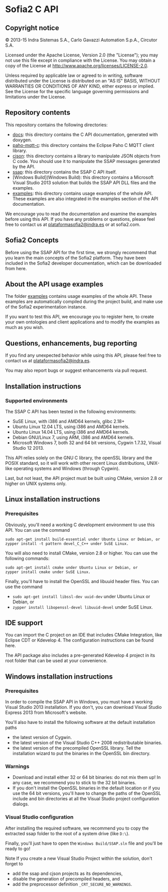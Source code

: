# Sofia2 C API

## Copyright notice

© 2013-15 Indra Sistemas S.A., Carlo Gavazzi Automation S.p.A., Circutor S.A.

Licensed under the Apache License, Version 2.0 (the "License"); you may not use this file except in compliance with the License. You may obtain a copy of the License at http://www.apache.org/licenses/LICENSE-2.0.

Unless required by applicable law or agreed to in writing, software distributed under the License is distributed on an "AS IS" BASIS, WITHOUT WARRANTIES OR CONDITIONS OF ANY KIND, either express or implied. See the License for the specific language governing permissions and limitations under the License.

## Repository contents

This repository contains the following directories:

* [docs](docs): this directory contains the C API documentation, generated with doxygen.
* [paho-mqtt-c](paho-mqtt-c): this directory contains the Eclipse Paho C MQTT client library.
* [cjson](cjson): this directory contains a library to manipulate JSON objects from C code. You should use it to manipulate the SSAP messages generated by the API.
* [ssap](ssap): this directory contains the SSAP C API itself.
* [Windows Build](Windows Build): this directory contains a Microsoft Visual Studio 2013 solution that builds the SSAP API DLL files and the examples.
* [examples](examples): this directory contains usage examples of the whole API. These examples are also integrated in the examples section of the API documentation.

We encourage you to read the documentation and examine the examples before using this API. If you have any problems or questions, please feel free to contact us at [plataformasofia2@indra.es](mailto:plataformasofia2@indra.es) or at sofia2.com.

## Sofia2 Concepts

Before using the SSAP API for the first time, we strongly recommend that you learn the main concepts of the Sofia2 platform. They have been included in the Sofia2 developer documentation, which can be downloaded from here.

## About the API usage examples

The folder [examples](examples) contains usage examples of the whole API. These examples are automatically compiled during the project build, and make use of the Sofia2 experimentation instance.

If you want to test this API, we encourage you to register here, to create your own ontologies and client applications and to modify the examples as much as you wish.

## Questions, enhancements, bug reporting

If you find any unexpected behavior while using this API, please feel free to contact us at [plataformasofia2@indra.es](mailto:plataformasofia2@indra.es).

You may also report bugs or suggest enhancements via pull request.

## Installation instructions

### Supported environments

The SSAP C API has been tested in the following environments:

* SuSE Linux, with i386 and AMD64 kernels, glibc 2.18+
* Ubuntu Linux 12.04 LTS, using i386 and AMD64 kernels.
* Ubuntu Linux 14.04 LTS, using i386 and AMD64 kernels.
* Debian GNU/Linux 7, using ARM, i386 and AMD64 kernels.
* Microsoft Windows 7, both 32 and 64 bit versions, Cygwin 1.7.32, Visual Studio 12 2013.

This API relies solely on the GNU C library, the openSSL library and the POSIX standard, so it will work with other recent Linux distributions, UNIX-like operating systems and Windows (through Cygwin).

Last, but not least, the API project must be built using CMake, version 2.8 or higher on UNIX systems only.

## Linux installation instructions

### Prerequisites

Obviously, you'll need a working C development environment to use this API. You can use the command

```
sudo apt-get install build-essential under Ubuntu Linux or Debian, or
zypper install -t pattern devel_C_C++ under SuSE Linux.
```

You will also need to install CMake, version 2.8 or higher. You can use the following commands:

```
sudo apt-get install cmake under Ubuntu Linux or Debian, or
zypper install cmake under SuSE Linux.
```

Finally, you'll have to install the OpenSSL and libuuid header files. You can use the command

* `sudo apt-get install libssl-dev uuid-dev` under Ubuntu Linux or Debian, or
* `zypper install libopenssl-devel libuuid-devel` under SuSE Linux.


## IDE support

You can import the C project on an IDE that includes CMake Integration, like Eclipse CDT or Kdevelop 4. The configuration instructions can be found here.

The API package also includes a pre-generated Kdevelop 4 project in its root folder that can be used at your convenience.

## Windows installation instructions

### Prerequisites

In order to compile the SSAP API in Windows, you must have a working Visual Studio 2013 installation. If you don't, you can download Visual Studio Express 2013 from Microsoft's website.

You'll also have to install the following software at the default installation paths

* the latest version of Cygwin.
* the latest version of the Visual Studio C++ 2008 redistributable binaries.
* the latest version of the precompiled OpenSSL library. Tell the installation wizard to put the binaries in the OpenSSL bin directory.

### Warnings

* Download and install either 32 or 64 bit binaries: do not mix them up! In any case, we recommend you to stick to the 32 bit binaries.
* If you don't install the OpenSSL binaries in the default location or if you use the 64 bit versions, you'll have to change the paths of the OpenSSL include and bin directories at all the Visual Studio project configuration dialogs.


### Visual Studio configuration

After installing the required software, we recommend you to copy the extracted ssap folder to the root of a system drive (like `D:\`).

Finally, you'll just have to open the `Windows Build/SSAP.sln` file and you'll be ready to go!

Note If you create a new Visual Studio Project within the solution, don't forget to 
* add the ssap and cjson projects as its dependencies,
* disable the generation of precompiled headers, and
* add the preprocessor definition `_CRT_SECURE_NO_WARNINGS`.
